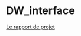 # DW_interface
[Le rapport de projet ](https://docs.google.com/document/d/1lM0UFmjfWPZb6poBZodNwlC7vOqIwR1SBDXNEMhboE4/)
